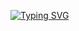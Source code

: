 [![Typing SVG](https://readme-typing-svg.demolab.com/?lines=Yo+i+like+this+default+pfp)](https://git.io/typing-svg)
